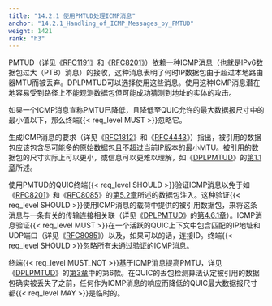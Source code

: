 ```yaml
---
title: "14.2.1 使用PMTUD处理ICMP消息"
anchor: "14.2.1_Handling_of_ICMP_Messages_by_PMTUD"
weight: 1421
rank: "h3"
---
```


PMTUD（详见《[RFC1191](https://www.rfc-editor.org/info/rfc1191)》和《[RFC8201](https://www.rfc-editor.org/info/rfc8201)》）依赖一种ICMP消息（也就是IPv6数据包过大（PTB）消息）的接收，这种消息表明了何时IP数据包由于超过本地路由器MTU而被丢弃。DPLPMTUD可以选择使用这些消息。使用这种ICMP消息潜在地容易受到路径上不能观测数据包但可能成功猜测到地址的实体的攻击。

如果一个ICMP消息宣称PMTU已降低，且降低至QUIC允许的最大数据报尺寸中的最小值以下，那么终端{{< req_level MUST >}}忽略它。

生成ICMP消息的要求（详见《[RFC1812](https://www.rfc-editor.org/info/rfc1812)》和《[RFC4443](https://www.rfc-editor.org/info/rfc4443)》）指出，被引用的数据包应该包含尽可能多的原始数据包且不超过当前IP版本的最小MTU。被引用的数据包的尺寸实际上可以更小，或信息可以更难以理解，如《[DPLPMTUD](https://www.rfc-editor.org/info/rfc8899)》的[第1.1章](https://www.rfc-editor.org/rfc/rfc8899.html#name-classical-path-mtu-discover)所述。

使用PMTUD的QUIC终端{{< req_level SHOULD >}}验证ICMP消息以免于如《[RFC8201](https://www.rfc-editor.org/info/rfc8201)》和《[RFC8085](https://www.rfc-editor.org/info/rfc8085)》的[第5.2章](https://www.rfc-editor.org/rfc/rfc8085.html#section-5.2)所述的数据包注入。这种验证{{< req_level SHOULD >}}使用ICMP消息的载荷中提供的被引用数据包，来将这条消息与一条有关的传输连接相关联（详见《[DPLPMTUD](https://www.rfc-editor.org/info/rfc8899)》的[第4.6.1章](https://www.rfc-editor.org/rfc/rfc8899.html#name-validation-of-ptb-messages)）。ICMP消息验证{{< req_level MUST >}}在一个活跃的QUIC上下文中包含匹配的IP地址和UDP端口（详见《[RFC8085](https://www.rfc-editor.org/info/rfc8085)》）以及，如果可以的话，连接ID。终端{{< req_level SHOULD >}}忽略所有未通过验证的ICMP消息。

终端{{< req_level MUST_NOT >}}基于ICMP消息提高PMTU，详见《[DPLPMTUD](https://www.rfc-editor.org/info/rfc8899)》的[第3章](https://www.rfc-editor.org/rfc/rfc8899.html#name-features-required-to-provid)中的第6款。在QUIC的丢包检测算法认定被引用的数据包确实被丢失了之前，任何作为ICMP消息的响应而降低的QUIC最大数据报尺寸都{{< req_level MAY >}}是临时的。
